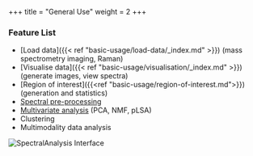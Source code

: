 +++
title = "General Use"
weight = 2
+++

### Feature List
* [Load data]({{< ref "basic-usage/load-data/_index.md" >}}) (mass spectrometry imaging, Raman)
* [Visualise data]({{< ref "basic-usage/visualisation/_index.md" >}}) (generate images, view spectra)
* [Region of interest]({{<ref "basic-usage/region-of-interest.md">}}) (generation and statistics)
* [Spectral pre-processing](/basic-usage/preprocessing) 
* [Multivariate analysis](/basic-usage/multivariate) (PCA, NMF, pLSA)
* Clustering
* Multimodality data analysis

![SpectralAnalysis Interface](https://i.imgur.com/XZy72vR.png)




